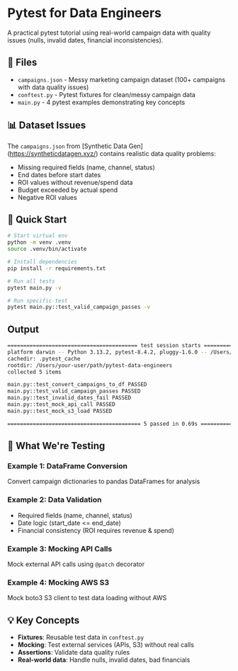 # Pytest for Data Engineers

A practical pytest tutorial using real-world campaign data with quality issues (nulls, invalid dates, financial inconsistencies).

## 📁 Files

- `campaigns.json` - Messy marketing campaign dataset (100+ campaigns with data quality issues)
- `conftest.py` - Pytest fixtures for clean/messy campaign data
- `main.py` - 4 pytest examples demonstrating key concepts

## 📊 Dataset Issues

The `campaigns.json` from [Synthetic Data Gen] (https://syntheticdatagen.xyz/) contains realistic data quality problems:
- Missing required fields (name, channel, status)
- End dates before start dates
- ROI values without revenue/spend data
- Budget exceeded by actual spend
- Negative ROI values

## 🚀 Quick Start

```bash
# Start virtual env
python -m venv .venv
source .venv/bin/activate

# Install dependencies
pip install -r requirements.txt

# Run all tests
pytest main.py -v

# Run specific test
pytest main.py::test_valid_campaign_passes -v
```

## Output

```bash
========================================= test session starts ==========================================
platform darwin -- Python 3.13.2, pytest-8.4.2, pluggy-1.6.0 -- /Users/your-user/Desktop/pytest-data-engineers/.venv/bin/python3.13
cachedir: .pytest_cache
rootdir: /Users/your-user/path/pytest-data-engineers
collected 5 items                                                                                      

main.py::test_convert_campaigns_to_df PASSED                                                     [ 20%]
main.py::test_valid_campaign_passes PASSED                                                       [ 40%]
main.py::test_invalid_dates_fail PASSED                                                          [ 60%]
main.py::test_mock_api_call PASSED                                                               [ 80%]
main.py::test_mock_s3_load PASSED                                                                [100%]

========================================== 5 passed in 0.69s ===========================================
```

## 🧪 What We're Testing

### Example 1: DataFrame Conversion
Convert campaign dictionaries to pandas DataFrames for analysis

### Example 2: Data Validation
- Required fields (name, channel, status)
- Date logic (start_date <= end_date)
- Financial consistency (ROI requires revenue & spend)

### Example 3: Mocking API Calls
Mock external API calls using `@patch` decorator

### Example 4: Mocking AWS S3
Mock boto3 S3 client to test data loading without AWS

## 💡 Key Concepts

- **Fixtures**: Reusable test data in `conftest.py`
- **Mocking**: Test external services (APIs, S3) without real calls
- **Assertions**: Validate data quality rules
- **Real-world data**: Handle nulls, invalid dates, bad financials